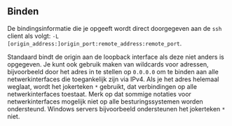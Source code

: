 ## Binden

De bindingsinformatie die je opgeeft wordt direct doorgegeven aan de `ssh` client als volgt: `-L [origin_address:]origin_port:remote_address:remote_port`.

Standaard bindt de origin aan de loopback interface als deze niet anders is opgegeven. Je kunt ook gebruik maken van wildcards voor adressen, bijvoorbeeld door het adres in te stellen op `0.0.0.0` om te binden aan alle netwerkinterfaces die toegankelijk zijn via IPv4. Als je het adres helemaal weglaat, wordt het jokerteken `*` gebruikt, dat verbindingen op alle netwerkinterfaces toestaat. Merk op dat sommige notaties voor netwerkinterfaces mogelijk niet op alle besturingssystemen worden ondersteund. Windows servers bijvoorbeeld ondersteunen het jokerteken `*` niet.
